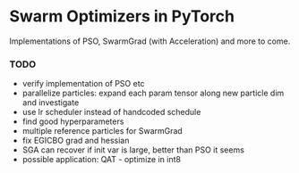 # Swarm Optimizers in PyTorch

Implementations of PSO, SwarmGrad (with Acceleration) and more to come.


### TODO

* verify implementation of PSO etc
* parallelize particles: expand each param tensor along new particle dim and investigate
* use lr scheduler instead of handcoded schedule
* find good hyperparameters
* multiple reference particles for SwarmGrad
* fix EGICBO grad and hessian
* SGA can recover if init var is large, better than PSO it seems
* possible application: QAT - optimize in int8
